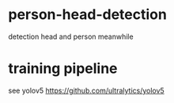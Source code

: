 # person-head-detection
detection head and person meanwhile
# training pipeline
see yolov5
https://github.com/ultralytics/yolov5
